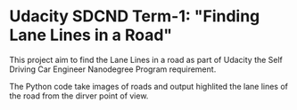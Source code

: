 # Udacity SDCND Term-1: "Finding Lane Lines in a Road"
This project aim to find the Lane Lines in a road as part of Udacity the Self Driving Car Engineer Nanodegree Program requirement.

The Python code take images of roads and output highlited the lane lines of the road from the dirver point of view.
